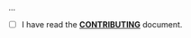 <!--- Provide a general summary of your changes in the Title above -->

...

- [ ] I have read the **[CONTRIBUTING](https://github.com/owenvoke/yts/blob/main/.github/CONTRIBUTING.md)** document.
